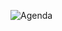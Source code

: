 ![Agenda](https://user-images.githubusercontent.com/24701101/187657017-8bfbe584-4919-41cf-a177-41889804a4d4.png)
